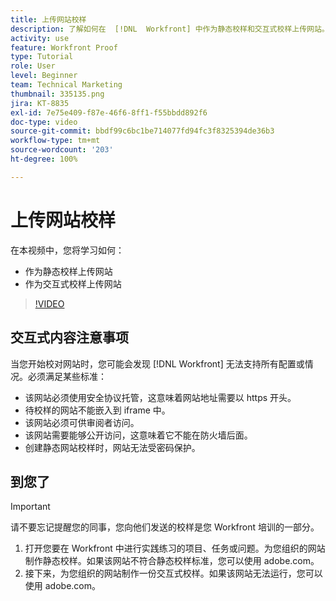 ```yaml
---
title: 上传网站校样
description: 了解如何在  [!DNL  Workfront] 中作为静态校样和交互式校样上传网站。
activity: use
feature: Workfront Proof
type: Tutorial
role: User
level: Beginner
team: Technical Marketing
thumbnail: 335135.png
jira: KT-8835
exl-id: 7e75e409-f87e-46f6-8ff1-f55bbdd892f6
doc-type: video
source-git-commit: bbdf99c6bc1be714077fd94fc3f8325394de36b3
workflow-type: tm+mt
source-wordcount: '203'
ht-degree: 100%

---
```


# 上传网站校样

在本视频中，您将学习如何：

* 作为静态校样上传网站
* 作为交互式校样上传网站

>[!VIDEO](https://video.tv.adobe.com/v/3445077/?quality=12&learn=on&enablevpops=1&captions=chi_hans)


## 交互式内容注意事项

当您开始校对网站时，您可能会发现 [!DNL Workfront] 无法支持所有配置或情况。必须满足某些标准：

* 该网站必须使用安全协议托管，这意味着网站地址需要以 https 开头。
* 待校样的网站不能嵌入到 iframe 中。
* 该网站必须可供审阅者访问。
* 该网站需要能够公开访问，这意味着它不能在防火墙后面。
* 创建静态网站校样时，网站无法受密码保护。

## 到您了

>[!IMPORTANT]
>
>请不要忘记提醒您的同事，您向他们发送的校样是您 Workfront 培训的一部分。

1. 打开您要在 Workfront 中进行实践练习的项目、任务或问题。为您组织的网站制作静态校样。如果该网站不符合静态校样标准，您可以使用 adobe.com。
1. 接下来，为您组织的网站制作一份交互式校样。如果该网站无法运行，您可以使用 adobe.com。

<!-- 
Learn more about these considerations in the articles Generate a static proof for a website or other web content and Generate an interactive proof for a website or other web content. 
-->

<!--
### Learn more
[!DNL Workfront] also supports interactive proofing of files generated from a ZIP file. Learn how to prepare the ZIP file for uploading in the article Interactive content proofs.

* Generate a static proof for a website or other web content
* Generate an interactive proof for a website or other web content
* Generate a proof for interactive content in a ZIP file
* Understand the desktop proofing viewer
* Install the desktop proofing viewer
-->
